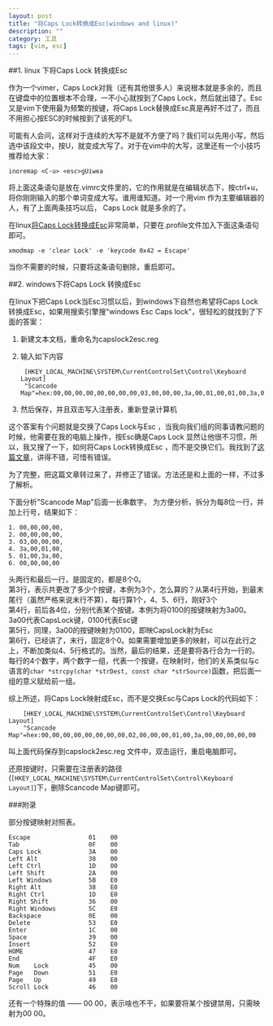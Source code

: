 ```yaml
---
layout: post
title: "将Caps Lock转换成Esc(windows and linux)"
description: ""
category: 工具
tags: [vim, esc]
---
```


##1. linux 下将Caps Lock 转换成Esc

作为一个vimer，Caps Lock对我（还有其他很多人）来说根本就是多余的，而且在键盘中的位置根本不合理，一不小心就按到了Caps Lock，然后就出错了。Esc又是vim下使用最为频繁的按键，将Caps Lock替换成Esc真是再好不过了，而且不用担心按ESC的时候按到了该死的F1。

可能有人会问，这样对于连续的大写不是就不方便了吗？我们可以先用小写，然后选中该段文中，按U，就变成大写了。对于在vim中的大写，这里还有一个小技巧推荐给大家：

	inoremap <C-u> <esc>gUiwea  

将上面这条语句是放在.vimrc文件里的，它的作用就是在编辑状态下，按ctrl+u，将你刚刚输入的那个单词变成大写。谁用谁知道。对一个用vim 作为主要编辑器的人，有了上面两条技巧以后， Caps Lock 就是多余的了。

在linux[将Caps Lock转换成Esc][1]非常简单，只要在.profile文件加入下面这条语句即可。

	xmodmap -e 'clear Lock' -e 'keycode 0x42 = Escape'  

当你不需要的时候，只要将这条语句删除，重启即可。


##2. windows下将Caps Lock 转换成Esc

在linux下把Caps Lock当Esc习惯以后，到windows下自然也希望将Caps
Lock转换成Esc，如果用搜索引擎搜"windows Esc Caps lock"，很轻松的就找到了下面的答案：

1. 新建文本文档，重命名为capslock2esc.reg
2. 输入如下内容

		[HKEY_LOCAL_MACHINE\SYSTEM\CurrentControlSet\Control\Keyboard Layout]
		"Scancode Map"=hex:00,00,00,00,00,00,00,00,03,00,00,00,3a,00,01,00,01,00,3a,00,00,00,00,00

3. 然后保存，并且双击写入注册表，重新登录计算机

这个答案有个问题就是交换了Caps Lock与Esc
，当我向我们组的同事请教问题的时候，他需要在我的电脑上操作，按Esc确是Caps Lock
显然让他很不习惯，所以，我又搜了一下，如何将Caps Lock转换成Esc
，而不是交换它们。我找到了[这篇文章][2]，讲得不错，可惜有错误。

为了完整，把这篇文章转过来了，并修正了错误。方法还是和上面的一样，不过多了解析。

下面分析"Scancode Map"后面一长串数字， 为方便分析，拆分为每8位一行，并加上行号，结果如下：

	1. 00,00,00,00,
	2. 00,00,00,00,
	3. 03,00,00,00,
	4. 3a,00,01,00,
	5. 01,00,3a,00,
	6. 00,00,00,00

头两行和最后一行，是固定的，都是8个0。  
第3行，表示共更改了多少个按键，本例为3个，怎么算的？从第4行开始，到最末尾行（虽然严格来说末行不算），每行算1个，4、5、6行，刚好3个  
第4行，前后各4位，分别代表某个按键。本例为将0100的按键映射为3a00。3a00代表CapsLock键，0100代表Esc键  
第5行，同理，3a00的按键映射为0100，即映CapsLock射为Esc  
第6行，已经讲了，末行，固定8个0。如果需要增加更多的映射，可以在此行之上，不断加类似4、5行格式的。当然，最后的结果，还是要将各行合为一行的。  
每行的4个数字，两个数字一组，代表一个按键，在映射时，他们的关系类似与c语言的`char *strcpy(char *strDest, const char *strSource)`函数，把后面一组的意义赋给前一组。 


综上所述，将Caps Lock映射成Esc，而不是交换Esc与Caps Lock的代码如下：

		[HKEY_LOCAL_MACHINE\SYSTEM\CurrentControlSet\Control\Keyboard Layout]
		"Scancode Map"=hex:00,00,00,00,00,00,00,00,02,00,00,00,01,00,3a,00,00,00,00,00


叫上面代码保存到capslock2esc.reg 文件中，双击运行，重启电脑即可。


还原按键时，只需要在注册表的路径(`[HKEY_LOCAL_MACHINE\SYSTEM\CurrentControlSet\Control\Keyboard Layout]`)下，删除Scancode Map键即可。


###附录


部分按键映射对照表。

	Escape                01    00
	Tab				      0F    00
	Caps Lock             3A    00
	Left Alt              38    00
	Left Ctrl	          1D    00
	Left Shift            2A    00
	Left Windows          5B    E0
	Right Alt             38    E0
	Right Ctrl            1D    E0
	Right Shift           36    00
	Right Windows         5C    E0
	Backspace             0E    00
	Delete                53    E0
	Enter                 1C    00
	Space                 39    00
	Insert                52    E0
	HOME                  47    E0
	End                   4F    E0
	Num    Lock           45    00
	Page   Down           51    E0
	Page   Up             49    E0
	Scroll Lock           46    00


还有一个特殊的值 —— 00 00，表示啥也不干，如果要将某个按键禁用，只需映射为00 00。


[1]: http://stackoverflow.com/questions/2176532/how-to-map-caps-lock-key-in-vim
[2]: http://xyztony1985.blog.163.com/blog/static/3611782011752420104/
